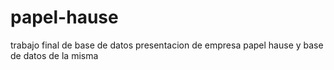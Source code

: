 # papel-hause
trabajo final de base de datos presentacion de empresa papel hause y base de datos de la misma 
